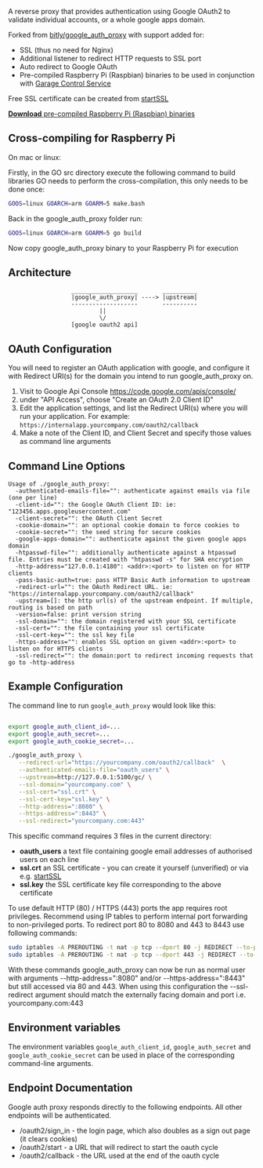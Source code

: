 A reverse proxy that provides authentication using Google OAuth2 to validate 
individual accounts, or a whole google apps domain.

Forked from [bitly/google_auth_proxy](https://github.com/bitly/google_auth_proxy) with support added for:
* SSL (thus no need for Nginx)
* Additional listener to redirect HTTP requests to SSL port
* Auto redirect to Google OAuth
* Pre-compiled Raspberry Pi (Raspbian) binaries to be used in 
  conjunction with [Garage Control Service](https://github.com/drweaver/py_garage_server)

Free SSL certificate can be created from [startSSL](http://www.startssl.com/)

[**Download** pre-compiled Raspberry Pi (Raspbian) binaries](https://github.com/drweaver/google_auth_proxy/releases/latest)

## Cross-compiling for Raspberry Pi

On mac or linux:

Firstly, in the GO src directory execute the following command to 
build libraries GO needs to perform the cross-compilation, this only needs to be done once:
```bash
GOOS=linux GOARCH=arm GOARM=5 make.bash
```

Back in the google_auth_proxy folder run:
```bash
GOOS=linux GOARCH=arm GOARM=5 go build
```

Now copy google_auth_proxy binary to your Raspberry Pi for execution

## Architecture

```
                  ___________________       __________
                  |google_auth_proxy| ----> |upstream| 
                  -------------------       ----------
                          ||
                          \/
                  [google oauth2 api]
```


## OAuth Configuration

You will need to register an OAuth application with google, and configure it with Redirect URI(s) for the domain you
intend to run google_auth_proxy on.

1. Visit to Google Api Console https://code.google.com/apis/console/
2. under "API Access", choose "Create an OAuth 2.0 Client ID"
3. Edit the application settings, and list the Redirect URI(s) where you will run your application. For example: 
`https://internalapp.yourcompany.com/oauth2/callback`
4. Make a note of the Client ID, and Client Secret and specify those values as command line arguments

## Command Line Options

```
Usage of ./google_auth_proxy:
  -authenticated-emails-file="": authenticate against emails via file (one per line)
  -client-id="": the Google OAuth Client ID: ie: "123456.apps.googleusercontent.com"
  -client-secret="": the OAuth Client Secret
  -cookie-domain="": an optional cookie domain to force cookies to
  -cookie-secret="": the seed string for secure cookies
  -google-apps-domain="": authenticate against the given google apps domain
  -htpasswd-file="": additionally authenticate against a htpasswd file. Entries must be created with "htpasswd -s" for SHA encryption
  -http-address="127.0.0.1:4180": <addr>:<port> to listen on for HTTP clients
  -pass-basic-auth=true: pass HTTP Basic Auth information to upstream
  -redirect-url="": the OAuth Redirect URL. ie: "https://internalapp.yourcompany.com/oauth2/callback"
  -upstream=[]: the http url(s) of the upstream endpoint. If multiple, routing is based on path
  -version=false: print version string
  -ssl-domain="": the domain registered with your SSL certificate
  -ssl-cert="": the file containing your ssl certificate
  -ssl-cert-key="": the ssl key file
  -https-address="": enables SSL option on given <addr>:<port> to listen on for HTTPS clients
  -ssl-redirect="": the domain:port to redirect incoming requests that go to -http-address
```


## Example Configuration

The command line to run `google_auth_proxy` would look like this:

```bash

export google_auth_client_id=...
export google_auth_secret=...
export google_auth_cookie_secret=...

./google_auth_proxy \
   --redirect-url="https://yourcompany.com/oauth2/callback"  \
   --authenticated-emails-file="oauth_users" \
   --upstream=http://127.0.0.1:5100/gc/ \
   --ssl-domain="yourcompany.com" \
   --ssl-cert="ssl.crt" \
   --ssl-cert-key="ssl.key" \
   --http-address=":8080" \
   --https-address=":8443" \
   --ssl-redirect="yourcompany.com:443"
```

This specific command requires 3 files in the current directory:
* **oauth_users** a text file containing google email addresses of authorised users on each line
* **ssl.crt** an SSL certificate - you can create it yourself (unverified) or via e.g. [startSSL](www.startssl.com)
* **ssl.key** the SSL certificate key file corresponding to the above certificate

To use default HTTP (80) / HTTPS (443) ports the app requires root privileges.  Recommend using IP 
tables to perform internal port forwarding to non-privileged ports.  To redirect port 80 to 8080 
and 443 to 8443 use following commands:

```bash
sudo iptables -A PREROUTING -t nat -p tcp --dport 80 -j REDIRECT --to-port 8080
sudo iptables -A PREROUTING -t nat -p tcp --dport 443 -j REDIRECT --to-port 8443
```

With these commands google_auth_proxy can now be run as normal user with arguments --http-address=":8080" 
and/or --https-address=":8443" but still accessed via 80 and 443.  When using this configuration the 
--ssl-redirect argument should match the externally facing domain and port i.e. yourcompany.com:443

## Environment variables

The environment variables `google_auth_client_id`, `google_auth_secret` and `google_auth_cookie_secret` can be used in place of the corresponding command-line arguments.

## Endpoint Documentation

Google auth proxy responds directly to the following endpoints. All other endpoints will be authenticated.

* /oauth2/sign_in - the login page, which also doubles as a sign out page (it clears cookies)
* /oauth2/start - a URL that will redirect to start the oauth cycle
* /oauth2/callback - the URL used at the end of the oauth cycle
